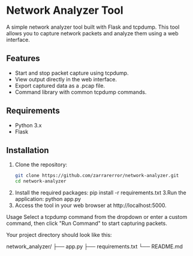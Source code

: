# Network Analyzer Tool

A simple network analyzer tool built with Flask and tcpdump. This tool allows you to capture network packets and analyze them using a web interface.

## Features
- Start and stop packet capture using tcpdump.
- View output directly in the web interface.
- Export captured data as a .pcap file.
- Command library with common tcpdump commands.

## Requirements
- Python 3.x
- Flask

## Installation

1. Clone the repository:
   ```bash
   git clone https://github.com/zarrarerror/network-analyzer.git
   cd network-analyzer

2. Install the required packages:
   pip install -r requirements.txt
3.Run the application:
  python app.py
4. Access the tool in your web browser at http://localhost:5000.

Usage
Select a tcpdump command from the dropdown or enter a custom command, then click "Run Command" to start capturing packets.

Your project directory should look like this:

network_analyzer/
├── app.py
├── requirements.txt
└── README.md

